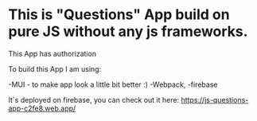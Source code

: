 # This is "Questions" App build on pure JS without any js frameworks.

This App has authorization

To build this App I am using:

-MUI - to make app look a little bit better :)
-Webpack,
-firebase 

It`s deployed on firebase, you can check out it here: https://js-questions-app-c2fe8.web.app/